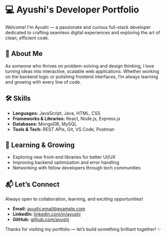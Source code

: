 # 💻 Ayushi's Developer Portfolio

Welcome! I'm Ayushi — a passionate and curious full-stack developer dedicated to crafting seamless digital experiences and exploring the art of clean, efficient code.

## 🌟 About Me

As someone who thrives on problem-solving and design thinking, I love turning ideas into interactive, scalable web applications. Whether working on the backend logic or polishing frontend interfaces, I’m always learning and growing with every line of code.

## 🛠️ Skills

- **Languages:** JavaScript, Java, HTML, CSS
- **Frameworks & Libraries:** React, Node.js, Express.js
- **Databases:** MongoDB, MySQL
- **Tools & Tech:** REST APIs, Git, VS Code, Postman


## 🌱 Learning & Growing

- Exploring new front-end libraries for better UI/UX
- Improving backend optimization and error handling
- Networking with fellow developers through tech communities

## 📬 Let’s Connect

Always open to collaboration, learning, and exciting opportunities!

- **Email:** ayushi.email@example.com  
- **LinkedIn:** [linkedin.com/in/ayushi](https://linkedin.com/in/ayushi2819)  
- **GitHub:** [github.com/ayushi](https://github.com/Aushi028)

Thanks for visiting my portfolio — let’s build something brilliant together! ✨
